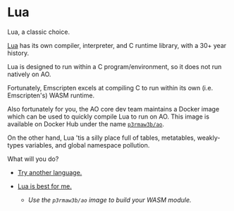 # Lua

Lua, a classic choice.

[Lua](https://lua.org/) has its own compiler, interpreter, and C runtime library, with a 30+ year history.

Lua is designed to run within a C program/environment, so it does not run natively on AO.

Fortunately, Emscripten excels at compiling C to run within its own (i.e. Emscripten's) WASM runtime.

Also fortunately for you, the AO core dev team maintains a Docker image which can be used to quickly compile Lua to run on AO. This image is available on Docker Hub under the name [`p3rmaw3b/ao`](https://hub.docker.com/r/p3rmaw3b/ao/tags).

On the other hand, Lua 'tis a silly place full of tables, metatables, weakly-types variables, and global namespace pollution.

What will you do?

- [Try another language.](../ADVENTURE.md)

- [Lua is best for me.](./with-ao-container/ADVENTURE.md)
  - _Use the `p3rmaw3b/ao` image to build your WASM module._
